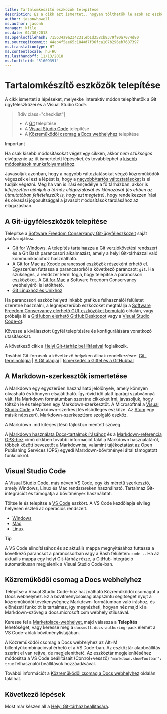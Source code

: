```yaml
---
title: Tartalomkészítő eszközök telepítése
description: Ez a cikk azt ismerteti, hogyan tölthetők le azok az eszközök, amelyek a Git használatához és a Markdown-fájlok szerkesztéséhez szükségesek.
author: jasonwhowell
ms.author: jasonh
manager: kfile
ms.date: 04/30/2018
ms.openlocfilehash: 715634a9a2342311eb1d358cb8379f90a7074d80
ms.sourcegitcommit: 44eb4f5ee65c1848d7f36fca107b296eb7687397
ms.translationtype: HT
ms.contentlocale: hu-HU
ms.lasthandoff: 11/13/2018
ms.locfileid: "51609391"
---
```

# <a name="install-content-authoring-tools"></a>Tartalomkészítő eszközök telepítése

A cikk ismerteti a lépéseket, melyekkel interaktív módon telepíthetők a Git ügyféleszközei és a Visual Studio Code.
> [!div class="checklist"]
> * A [Git](https://git-scm.com/) telepítése
> * A [Visual Studio Code](https://code.visualstudio.com/) telepítése
> * A [Közreműködői csomag a Docs webhelyhez](https://marketplace.visualstudio.com/items?itemName=docsmsft.docs-authoring-pack) telepítése

>[!IMPORTANT]
> Ha csak kisebb módosításokat végez egy cikken, akkor *nem szükséges* elvégeznie az itt ismertetett lépéseket, és továbbléphet a [kisebb módosítások munkafolyamatához](index.md#quick-edits-to-existing-documents).
>
> Javasoljuk azonban, hogy a nagyobb változtatásokat végző közreműködők végezzék el ezt a lépést is, hogy a [nagyobb/tartós változtatásokat](how-to-write-workflows-major.md) is el tudják végezni. Még ha van is írási engedélye a fő tárházban, akkor is *kifejezetten ajánljuk a tárház elágaztatását és klónozását (és ebben az útmutatóban feltételezzük is, hogy ezt megtette)*, hogy rendelkezzen írási és olvasási jogosultsággal a javasolt módosítások tárolásához az elágazásban.

## <a name="install-git-client-tools"></a>A Git-ügyféleszközök telepítése 

 Telepítse a [Software Freedom Conservancy Git-ügyféleszközeit](https://git-scm.com/download/) saját platformjához. 

* [Git for Windows](https://git-scm.com/download/win). A telepítés tartalmazza a Git verziókövetési rendszert és a Git Bash parancssori alkalmazást, amely a helyi Git-tárházzal való kommunikációhoz használható.
* A Git for Mac az Xcode parancssori eszközök részeként érhető el. Egyszerűen futtassa a parancssorból a következő parancsot: `git`. Ha szükséges, a rendszer kérni fogja, hogy telepítse a parancssori eszközöket. A [Git for Mac](https://git-scm.com/download/mac) a Software Freedom Conservancy webhelyéről is letölthető.
* [Git Linuxhoz és Unixhoz](https://git-scm.com/download/linux)

Ha parancssori eszköz helyett inkább grafikus felhasználói felületet szeretne használni, a legnépszerűbb eszközöket megtalálja a [Software Freedom Conservancy elérhető GUI-eszközöket bemutató](https://git-scm.com/downloads/guis) oldalán, vagy próbálja ki a [GitHubon elérhető GitHub Desktopot](https://desktop.github.com/) vagy a [Visual Studio Code-ot](https://www.visualstudio.com/products/code-vs.aspx).

Kövesse a kiválasztott ügyfél telepítésére és konfigurálására vonatkozó utasításokat.

A következő cikk a [Helyi Git-tárház beállításával](get-started-setup-local.md) foglalkozik.

   További Git-források a következő helyeken állnak rendelkezésre: [Git-terminológia](https://help.github.com/articles/github-glossary) | [A Git alapjai](https://git-scm.com/book/en/v2/Getting-Started-Git-Basics) | [Ismerkedés a Gittel és a GitHubbal](https://help.github.com/articles/good-resources-for-learning-git-and-github/)

## <a name="understand-markdown-editors"></a>A Markdown-szerkesztők ismertetése

A Markdown egy egyszerűen használható jelölőnyelv, amely könnyen olvasható és könnyen elsajátítható. Így rövid idő alatt iparági szabvánnyá vált. Ha Markdown formátumban szeretne cikkeket írni, javasoljuk, hogy töltsön le és telepítsen egy Markdown-szerkesztőt.  A Microsoftnál a [Visual Studio Code](https://code.visualstudio.com/) a Markdown-szerkesztés elsődleges eszköze. Az [Atom](https://atom.io) egy másik népszerű, Markdown-szerkesztésre szolgáló eszköz.

A Markdown .md kiterjesztésű fájlokban mentett szöveg.

A [Markdown használata Docs-tartalmak írásához](how-to-write-use-markdown.md) és a [Markdown-referencia OPS-hez](markdown-reference.md) című cikkben további információt talál a Markdown használatáról, többek között bevezetőt a Markdownba, valamint tájékoztatást az Open Publishing Services (OPS) egyedi Markdown-bővítményei által támogatott funkciókról.

## <a name="visual-studio-code"></a>Visual Studio Code

A [Visual Studio Code](https://code.visualstudio.com/), más néven VS Code, egy kis méretű szerkesztő, amely Windows, Linux és Mac rendszereken használható. Tartalmaz Git-integrációt és támogatja a bővítmények használatát.

Töltse le és telepítse a [VS Code](https://code.visualstudio.com/) eszközt. A VS Code kezdőlapja elvileg helyesen észleli az operációs rendszert.

- [Windows](https://code.visualstudio.com/docs/setup/windows)
- [Mac](https://code.visualstudio.com/docs/setup/mac)
- [Linux](https://code.visualstudio.com/docs/setup/linux)

> [!TIP]
> A VS Code elindításához és az aktuális mappa megnyitásához futtassa a következő parancsot a parancssorban vagy a Bash felületen: `code .`. Ha az aktuális mappa egy helyi Git-tárház része, a GitHub-integráció automatikusan megjelenik a Visual Studio Code-ban.

## <a name="docs-authoring-pack"></a>Közreműködői csomag a Docs webhelyhez
Telepítse a Visual Studio Code-hoz használható Közreműködői csomagot a Docs webhelyhez. Ez a bővítménycsomag alapszintű segítséget nyújt a közreműködői tevékenységhez Markdown-formátumban való íráshoz, és előnézeti funkciót is tartalmaz, így megnézheti, hogyan néz majd ki a Markdown-szöveg a docs.microsoft.com webhely stílusával.

   Keresse fel a [Marketplace-webhelyet](https://marketplace.visualstudio.com/items?itemName=docsmsft.docs-authoring-pack), majd válassza a **Telepítés** lehetőséget, vagy keresse meg a `docsmsft.docs-authoring-pack` elemet a VS Code-ablak bővítménylistájában. 

   A Közreműködői csomag a Docs webhelyhez az Alt+M billentyűkombinációval érhető el a VS Code-ban. Az eszköztár alapbeállítás szerint el van rejtve, de megjeleníthető. Az eszköztár megjelenítéséhez módosítsa a VS Code beállításait (Control+vessző) `"markdown.showToolbar": true` felhasználói beállítások hozzáadásával.

   További információt a [Közreműködői csomag a Docs webhelyhez](how-to-write-docs-auth-pack.md) oldalán találhat.


## <a name="next-steps"></a>Következő lépések

Most már készen áll a [Helyi Git-tárház beállítására](get-started-setup-local.md).
